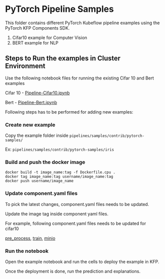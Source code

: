 # PyTorch Pipeline Samples

This folder contains different PyTorch Kubeflow pipeline examples using the PyTorch KFP Components SDK.

1. Cifar10 example for Computer Vision
2. BERT example for NLP


## Steps to Run the examples in Cluster Environment

Use the following notebook files for running the existing Cifar 10 and Bert examples

Cifar 10 - [Pipeline-Cifar10.ipynb](Pipeline-Cifar10.ipynb)

Bert - [Pipeline-Bert.ipynb](Pipeline-Bert.ipynb)

Following steps has to be performed for adding new examples:

### Create new example

Copy the example folder inside `pipelines/samples/contrib/pytorch-samples/`

Ex: `pipelines/samples/contrib/pytorch-samples/iris`

### Build and push the docker image
```
docker build -t image_name:tag -f Dockerfile.cpu .
docker tag image_name:tag username/image_name:tag
docker push username/image_name
```

### Update component.yaml files

To pick the latest changes, component.yaml files needs to be updated.

Update the image tag inside component yaml files.

For example, following component.yaml files needs to be updated for cifar10

[pre_process](cifar10/yaml/pre_process/component.yaml), [train](cifar10/yaml/train/component.yaml), [minio](common/minio/component.yaml)

### Run the notebook

Open the example notebook and run the cells to deploy the example in KFP.

Once the deployment is done, run the prediction and explanations.


